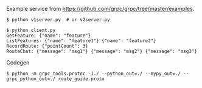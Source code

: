 Example service from https://github.com/grpc/grpc/tree/master/examples.

```
$ python v1server.py  # or v2server.py
```

```
$ python client.py
GetFeature: {"name": "feature"}
ListFeatures: {"name": "feature1"} {"name": "feature2"}
RecordRoute: {"pointCount": 3}
RouteChat: {"message": "msg1"} {"message": "msg2"} {"message": "msg3"}
```

Codegen
```
$ python -m grpc_tools.protoc -I./ --python_out=./ --mypy_out=./ --grpc_python_out=./ route_guide.proto 
```

